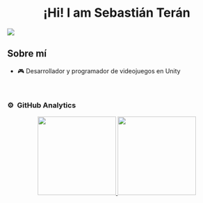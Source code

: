 <div align="center">
  <h1 align="center">¡Hi! I am Sebastián Terán</h1>
</div>
<img src="URL DE TU IMAGEN DE PERFIL">

## Sobre mí

- 🎮 Desarrollador y programador de videojuegos en Unity

<br>

### ⚙️ &nbsp;GitHub Analytics

<p align="center">
<a href="https://github.com/Sebas17Dev">
  <img height="180em" src="https://github-readme-stats-eight-theta.vercel.app/api?username=Sebas17Dev&show_icons=true&theme=algolia&include_all_commits=true&count_private=true"/>
  <img height="180em" src="https://github-readme-stats-eight-theta.vercel.app/api/top-langs/?username=Sebas17Dev&layout=compact&langs_count=8&theme=algolia"/>
</a>
</p>
